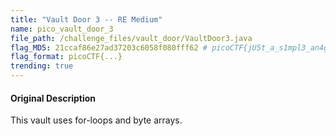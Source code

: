 ```yaml
---
title: "Vault Door 3 -- RE Medium"
name: pico_vault_door_3
file_path: /challenge_files/vault_door/VaultDoor3.java
flag_MD5: 21ccaf86e27ad37203c6058f080fff62 # picoCTF{jU5t_a_s1mpl3_an4gr4m_4_u_c79a21}
flag_format: picoCTF{...}
trending: true
---
```

#### Original Description
<p>This vault uses for-loops and byte arrays.</p>

